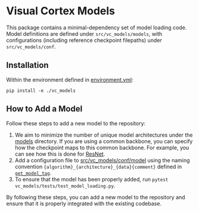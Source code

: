 # Visual Cortex Models

This package contains a minimal-dependency set of model loading code. Model definitions are defined under `src/vc_models/models`, with configurations (including reference checkpoint filepaths) under `src/vc_models/conf`.

## Installation

Within the environment defined in [environment.yml](../environment.yml):

`pip install -e ./vc_models`


## How to Add a Model

Follow these steps to add a new model to the repository:

1. We aim to minimize the number of unique model architectures under the [models](src/vc_models/models) directory. If you are using a common backbone, you can specify how the checkpoint maps to this common backbone. For example, you can see how this is done for [ResNet](src/vc_models/models/resnet/resnet.py).
1. Add a configuration file to [src/vc_models/conf/model](src/vc_models/conf/model) using the naming convention `{algorithm}_{architecture}_{data}{comment}` defined in [`get_model_tag`](src/vc_models/utils/__init__.py).
1. To ensure that the model has been properly added, run `pytest vc_models/tests/test_model_loading.py`.

By following these steps, you can add a new model to the repository and ensure that it is properly integrated with the existing codebase.
